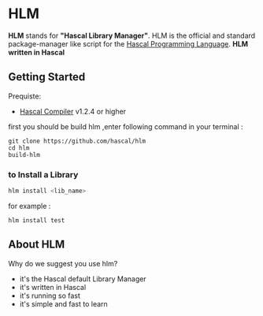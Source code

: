 # HLM
**HLM** stands for **"Hascal Library Manager"**.
HLM is the official and standard package-manager like script for the [Hascal Programming Language](https://github.com/hascal/hascal).
**HLM written in Hascal**
## Getting Started
Prequiste:
- [Hascal Compiler](https://github.com/hascal/hascal) v1.2.4 or higher

first you should be build hlm ,enter following command in your terminal :
```
git clone https://github.com/hascal/hlm
cd hlm
build-hlm
```
### to Install a Library
```bash
hlm install <lib_name>
```

for example :
```
hlm install test
```
## About HLM
Why do we suggest you use hlm?
- it's the Hascal default Library Manager
- it's written in Hascal
- it's running so fast
- it's simple and fast to learn

